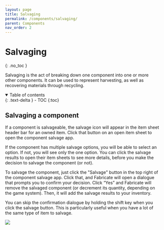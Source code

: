 ```yaml
---
layout: page
title: Salvaging
permalink: /components/salvaging/
parent: Components
nav_order: 2
---
```


# Salvaging
{: .no_toc }

Salvaging is the act of breaking down one component into one or more other components.
It can be used to represent harvesting, as well as recovering materials through recycling.

<details open markdown="block">
  <summary>
    Table of contents
  </summary>
  {: .text-delta }
- TOC
{:toc}
</details>

## Salvaging a component

If a component is salvageable, the salvage icon will appear in the item sheet header bar for an owned item.
Click that button on an open item sheet to open the component salvage app.

If the component has multiple salvage options, you will be able to select an option.
If not, you will see only the one option.
You can click the salvage results to open their item sheets to see more details, before you make the decision to salvage the component (or not). 

To salvage the component, just click the "Salvage" button in the top right of the component salvage app.
Click that, and Fabricate will open a dialogue that prompts you to confirm your decision. 
Click “Yes” and Fabricate will remove the salvaged component (or decrement its quantity, depending on the game system).
Then, it will add the salvage results to your inventory.

You can skip the confirmation dialogue by holding the shift key when you click the salvage button. 
This is particularly useful when you have a lot of the same type of item to salvage.

![](/fabricate/img/salvage-a-component.gif)